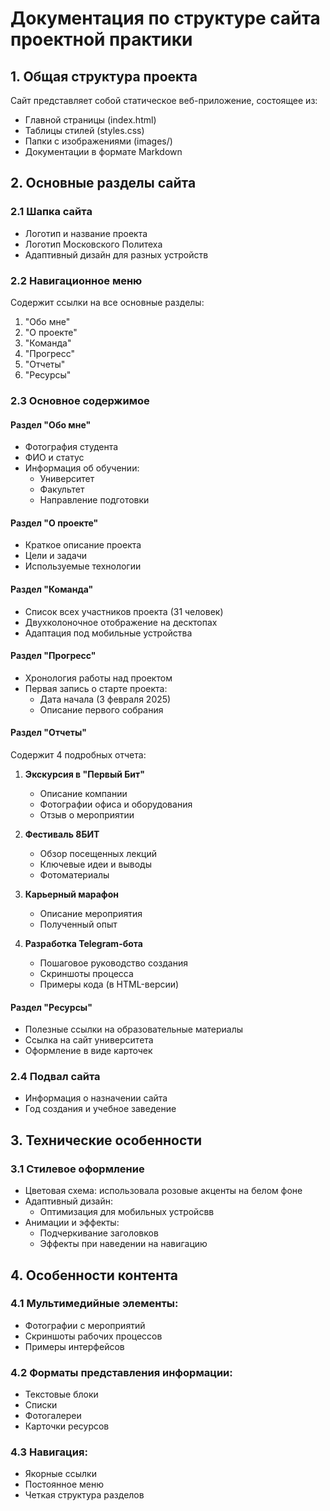 # Документация по структуре сайта проектной практики

## 1. Общая структура проекта

Сайт представляет собой статическое веб-приложение, состоящее из:
- Главной страницы (index.html)
- Таблицы стилей (styles.css)
- Папки с изображениями (images/)
- Документации в формате Markdown

## 2. Основные разделы сайта

### 2.1 Шапка сайта
- Логотип и название проекта
- Логотип Московского Политеха
- Адаптивный дизайн для разных устройств

### 2.2 Навигационное меню
Содержит ссылки на все основные разделы:
1. "Обо мне"
2. "О проекте" 
3. "Команда"
4. "Прогресс"
5. "Отчеты"
6. "Ресурсы"

### 2.3 Основное содержимое 

#### Раздел "Обо мне"
- Фотография студента
- ФИО и статус
- Информация об обучении:
  - Университет
  - Факультет
  - Направление подготовки

#### Раздел "О проекте"
- Краткое описание проекта
- Цели и задачи
- Используемые технологии

#### Раздел "Команда"
- Список всех участников проекта (31 человек)
- Двухколоночное отображение на десктопах
- Адаптация под мобильные устройства

#### Раздел "Прогресс"
- Хронология работы над проектом
- Первая запись о старте проекта:
  - Дата начала (3 февраля 2025)
  - Описание первого собрания

#### Раздел "Отчеты"
Содержит 4 подробных отчета:

1. **Экскурсия в "Первый Бит"**
   - Описание компании
   - Фотографии офиса и оборудования
   - Отзыв о мероприятии

2. **Фестиваль 8БИТ**
   - Обзор посещенных лекций
   - Ключевые идеи и выводы
   - Фотоматериалы

3. **Карьерный марафон**
   - Описание мероприятия
   - Полученный опыт

4. **Разработка Telegram-бота**
   - Пошаговое руководство создания
   - Скриншоты процесса
   - Примеры кода (в HTML-версии)

#### Раздел "Ресурсы"
- Полезные ссылки на образовательные материалы
- Ссылка на сайт университета
- Оформление в виде карточек

### 2.4 Подвал сайта
- Информация о назначении сайта
- Год создания и учебное заведение

## 3. Технические особенности

### 3.1 Стилевое оформление
- Цветовая схема: использовала розовые акценты на белом фоне
- Адаптивный дизайн:
  - Оптимизация для мобильных устройсвв
- Анимации и эффекты:
  - Подчеркивание заголовков
  - Эффекты при наведении на навигацию

## 4. Особенности контента

### 4.1 **Мультимедийные элементы**:
   - Фотографии с мероприятий
   - Скриншоты рабочих процессов
   - Примеры интерфейсов

### 4.2 **Форматы представления информации**:
   - Текстовые блоки
   - Списки
   - Фотогалереи
   - Карточки ресурсов

### 4.3 **Навигация**:
   - Якорные ссылки
   - Постоянное меню
   - Четкая структура разделов
